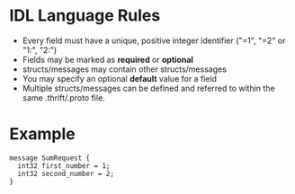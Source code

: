 # IDL Language Rules
- Every field must have a unique, positive integer identifier ("=1", "=2" or "1:", "2:")
- Fields may be marked as **required** or **optional**
- structs/messages may contain other structs/messages
- You may specify an optional **default** value for a field
- Multiple structs/messages can be defined and referred to within the same .thrift/.proto file.

# Example

````
message SumRequest {
  int32 first_number = 1;
  int32 second_number = 2;
}
````